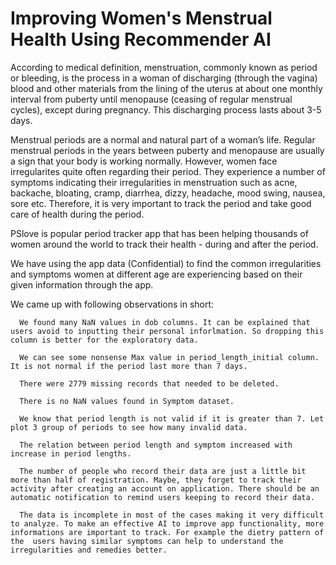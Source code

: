 # Improving Women's Menstrual Health Using Recommender AI

According to medical definition,  menstruation, commonly known as period or bleeding, is the process in a woman of discharging (through the vagina) blood and other materials from the lining of the uterus at about one monthly interval from puberty until menopause (ceasing of regular menstrual cycles), except during pregnancy. This discharging process lasts about 3-5 days.

Menstrual periods are a normal and natural part of a woman’s life. Regular menstrual periods in the years between puberty and menopause are usually a sign that your body is working normally. However, women face irregularites quite often regarding their period. They experience a number of symptoms indicating their irregularities in menstruation such as acne,	backache,	bloating, cramp,	diarrhea,	dizzy,	headache,	mood swing,	nausea,	sore etc.  Therefore, it is very important to track the period and take good care of health during the period. 

PSlove is popular period tracker app that has been helping thousands of women around the world to track their health - during and after the period. 

We have using the app data (Confidential) to find the common irregularities and symptoms women at different age are experiencing based on their given information through the app.

We came up with following observations in short:

      We found many NaN values in dob columns. It can be explained that users avoid to inputting their personal inforlmation. So dropping this column is better for the exploratory data.

      We can see some nonsense Max value in period_length_initial column. It is not normal if the period last more than 7 days.

      There were 2779 missing records that needed to be deleted.

      There is no NaN values found in Symptom dataset.

      We know that period length is not valid if it is greater than 7. Let plot 3 group of periods to see how many invalid data.

      The relation between period length and symptom increased with increase in period lengths.

      The number of people who record their data are just a little bit more than half of registration. Maybe, they forget to track their activity after creating an account on application. There should be an automatic notification to remind users keeping to record their data.

      The data is incomplete in most of the cases making it very difficult to analyze. To make an effective AI to improve app functionality, more informations are important to track. For example the dietry pattern of the  users having similar symptoms can help to understand the irregularities and remedies better. 



